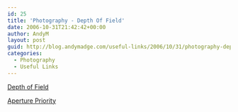 ```yaml
---
id: 25
title: 'Photography - Depth Of Field'
date: 2006-10-31T21:42:42+00:00
author: AndyM
layout: post
guid: http://blog.andymadge.com/useful-links/2006/10/31/photography-depth-of-field/
categories:
  - Photography
  - Useful Links
---
```

[Depth of Field](http://www.cs.mtu.edu/~shene/DigiCam/User-Guide/950/depth-of-field.html)

[Aperture Priority](http://www.cs.mtu.edu/~shene/DigiCam/User-Guide/950/aperture-priority.html)